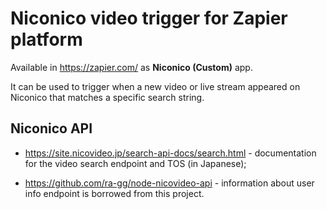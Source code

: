 # Niconico video trigger for Zapier platform

Available in <https://zapier.com/> as **Niconico (Custom)** app.

It can be used to trigger when a new video or live stream appeared on Niconico that matches a specific search string.

## Niconico API

* <https://site.nicovideo.jp/search-api-docs/search.html> - documentation for the video search endpoint and TOS (in Japanese);

* <https://github.com/ra-gg/node-nicovideo-api> - information about user info endpoint is borrowed from this project.

